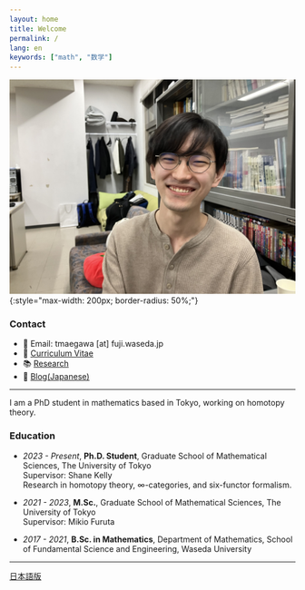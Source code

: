 ```yaml
---
layout: home
title: Welcome
permalink: /
lang: en
keywords: ["math", "数学"]
---
```


![photo](assets/photo.jpg){:style="max-width: 200px; border-radius: 50%;"}

### Contact
- 📧 Email: tmaegawa [at] fuji.waseda.jp
- 📄 [Curriculum Vitae](cv)
- 📚 [Research](research)
- 📝 [Blog(Japanese)](blog)

---

I am a PhD student in mathematics based in Tokyo, working on homotopy theory.

### Education
- *2023 - Present*, **Ph.D. Student**, Graduate School of Mathematical Sciences, The University of Tokyo                               
  Supervisor: Shane Kelly                       
  Research in homotopy theory, ∞-categories, and six-functor formalism.

- *2021 - 2023*, **M.Sc.**, Graduate School of Mathematical Sciences, The University of Tokyo                              
  Supervisor: Mikio Furuta

- *2017 - 2021*, **B.Sc. in Mathematics**, Department of Mathematics, School of Fundamental Science and Engineering, Waseda University

  

---
[日本語版](ja/)